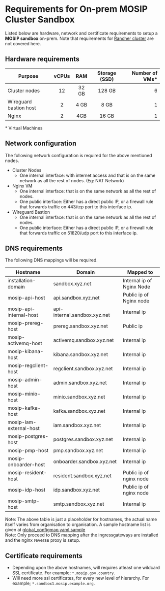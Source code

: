 # Requirements for On-prem MOSIP Cluster Sandbox

Listed below are hardware, network and certificate requirements to setup a **MOSIP sandbox** on-prem.  Note that requirements for [Rancher cluster](../../rancher/on-prem) are not covered here.

## Hardware requirements
|Purpose|vCPUs|RAM|Storage (SSD) |Number of VMs\*|
|---|:---:|:---:|:---:|---:|
|Cluster nodes | 12 | 32 GB | 128 GB |6|
|Wireguard bastion host| 2 | 4 GB | 8 GB |1|
|Nginx|2|4GB|16 GB|1|

\* Virtual Machines

## Network configuration
The following network configuration is required for the above mentioned nodes.
* Cluster Nodes
  * One internal interface: with internet access and that is on the same network as all the rest of nodes. (Eg: NAT Network)
* Nginx VM
  * One internal interface: that is on the same network as all the rest of nodes.
  * One public interface: Either has a direct public IP, or a firewall rule that forwards traffic on 443/tcp port to this interface ip.
* Wireguard Bastion
  * One internal interface: that is on the same network as all the rest of nodes.
  * One public interface: Either has a direct public IP, or a firewall rule that forwards traffic on 51820/udp port to this interface ip.

## DNS requirements
The following DNS mappings will be required.

| Hostname                | Domain                       | Mapped to |
|-------------------------|------------------------------|---|
| installation-domain     | sandbox.xyz.net              | Internal ip of Nginx Node |
| mosip-api-host          | api.sandbox.xyz.net          | Public ip of Nginx node |
| mosip-api-internal-host | api-internal.sandbox.xyz.net | Internal ip |
| mosip-prereg-host       | prereg.sandbox.xyz.net       | Public ip |
| mosip-activemq-host     | activemq.sandbox.xyz.net     | Internal ip |
| mosip-kibana-host       | kibana.sandbox.xyz.net       | Internal ip |
| mosip-regclient-host    | regclient.sandbox.xyz.net    | Internal ip |
| mosip-admin-host        | admin.sandbox.xyz.net        | Internal ip |
| mosip-minio-host        | minio.sandbox.xyz.net        | Internal ip |
| mosip-kafka-host        | kafka.sandbox.xyz.net        | Internal ip |
| mosip-iam-external-host | iam.sandbox.xyz.net          | Internal ip |
| mosip-postgres-host     | postgres.sandbox.xyz.net     | Internal ip |
| mosip-pmp-host          | pmp.sandbox.xyz.net          | Internal ip |
| mosip-onboarder-host    | onboarder.sandbox.xyz.net    | Internal ip |
| mosip-resident-host     | resident.sandbox.xyz.net     | Public ip of nginx node |
| mosip-idp-host          | idp.sandbox.xyz.net          | Public ip of nginx node |
| mosip-smtp-host         | smtp.sandbox.xyz.net         | Internal ip |

Note: The above table is just a placeholder for hostnames, the actual name itself varies from organisation to organisation.  A sample hostname list is given at [global_configmap.yaml.sample](../global_configmap.yaml.sample) <br/>
Note: Only proceed to DNS mapping after the ingressgateways are installed and the nginx reverse proxy is setup.

## Certificate requirements
* Depending upon the above hostnames, will requires atleast one wildcard SSL certificate. For example; `*.mosip.gov.country`.
* Will need more ssl certificates, for every new level of hierarchy. For example; `*.sandbox1.mosip.example.org`.
